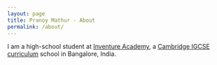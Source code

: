 ```yaml
---
layout: page
title: Pranoy Mathur - About
permalink: /about/
---
```


I am a high-school student at [Inventure Academy](https://www.inventureacademy.com), a [Cambridge IGCSE curriculum](https://www.cambridgeinternational.org/programmes-and-qualifications/cambridge-upper-secondary/cambridge-igcse/curriculum/) school in Bangalore, India.
